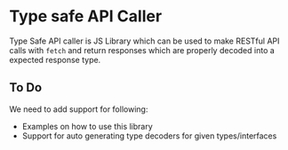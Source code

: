 # Type safe API Caller

Type Safe API caller is JS Library which can be used to make RESTful API calls with `fetch` and return responses which are properly decoded into a expected response type.

## To Do

We need to add support for following:

- Examples on how to use this library
- Support for auto generating type decoders for given types/interfaces
